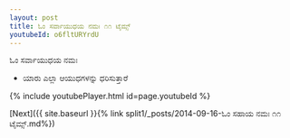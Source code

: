 ```yaml
---
layout: post
title: ಓಂ ಸರ್ವಾಯುಧಯ ನಮಃ ೧೧ ಟೈಮ್ಸ್
youtubeId: o6fltURYrdU
---
```

 
 
 ಓಂ ಸರ್ವಾಯುಧಯ ನಮಃ  
 
 -  ಯಾರು ಎಲ್ಲಾ ಆಯುಧಗಳನ್ನು ಧರಿಸುತ್ತಾರೆ 
 
  
 
  
 
 
 
 
 
 


{% include youtubePlayer.html id=page.youtubeId %}
 
[Next]({{ site.baseurl }}{% link  split1/_posts/2014-09-16-ಓಂ ಸಹಾಯ ನಮಃ ೧೧ ಟೈಮ್ಸ್.md%})
 
